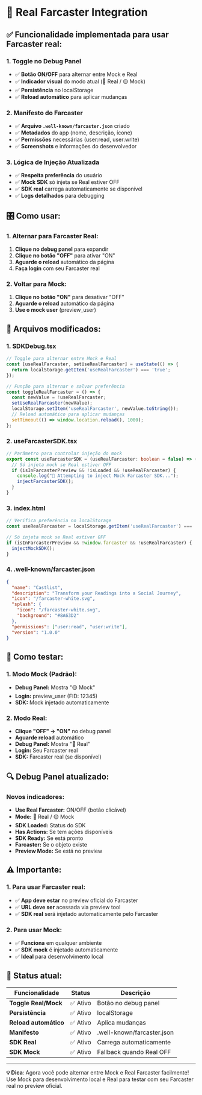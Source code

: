 # 🔴 Real Farcaster Integration

## ✅ **Funcionalidade implementada para usar Farcaster real:**

### **1. Toggle no Debug Panel**
- ✅ **Botão ON/OFF** para alternar entre Mock e Real
- ✅ **Indicador visual** do modo atual (🔴 Real / 🟡 Mock)
- ✅ **Persistência** no localStorage
- ✅ **Reload automático** para aplicar mudanças

### **2. Manifesto do Farcaster**
- ✅ **Arquivo `.well-known/farcaster.json`** criado
- ✅ **Metadados** do app (nome, descrição, ícone)
- ✅ **Permissões** necessárias (user:read, user:write)
- ✅ **Screenshots** e informações do desenvolvedor

### **3. Lógica de Injeção Atualizada**
- ✅ **Respeita preferência** do usuário
- ✅ **Mock SDK** só injeta se Real estiver OFF
- ✅ **SDK real** carrega automaticamente se disponível
- ✅ **Logs detalhados** para debugging

## 🎛️ **Como usar:**

### **1. Alternar para Farcaster Real:**
1. **Clique no debug panel** para expandir
2. **Clique no botão "OFF"** para ativar "ON"
3. **Aguarde o reload** automático da página
4. **Faça login** com seu Farcaster real

### **2. Voltar para Mock:**
1. **Clique no botão "ON"** para desativar "OFF"
2. **Aguarde o reload** automático da página
3. **Use o mock user** (preview_user)

## 🔧 **Arquivos modificados:**

### **1. SDKDebug.tsx**
```typescript
// Toggle para alternar entre Mock e Real
const [useRealFarcaster, setUseRealFarcaster] = useState(() => {
  return localStorage.getItem('useRealFarcaster') === 'true';
});

// Função para alternar e salvar preferência
const toggleRealFarcaster = () => {
  const newValue = !useRealFarcaster;
  setUseRealFarcaster(newValue);
  localStorage.setItem('useRealFarcaster', newValue.toString());
  // Reload automático para aplicar mudanças
  setTimeout(() => window.location.reload(), 1000);
};
```

### **2. useFarcasterSDK.tsx**
```typescript
// Parâmetro para controlar injeção do mock
export const useFarcasterSDK = (useRealFarcaster: boolean = false) => {
  // Só injeta mock se Real estiver OFF
  if (isInFarcasterPreview && !isLoaded && !useRealFarcaster) {
    console.log("🔄 Attempting to inject Mock Farcaster SDK...");
    injectFarcasterSDK();
  }
}
```

### **3. index.html**
```javascript
// Verifica preferência no localStorage
const useRealFarcaster = localStorage.getItem('useRealFarcaster') === 'true';

// Só injeta mock se Real estiver OFF
if (isInFarcasterPreview && !window.farcaster && !useRealFarcaster) {
  injectMockSDK();
}
```

### **4. .well-known/farcaster.json**
```json
{
  "name": "Castlist",
  "description": "Transform your Readings into a Social Journey",
  "icon": "/farcaster-white.svg",
  "splash": {
    "icon": "/farcaster-white.svg",
    "background": "#8A63D2"
  },
  "permissions": ["user:read", "user:write"],
  "version": "1.0.0"
}
```

## 🎯 **Como testar:**

### **1. Modo Mock (Padrão):**
- **Debug Panel:** Mostra "🟡 Mock"
- **Login:** preview_user (FID: 12345)
- **SDK:** Mock injetado automaticamente

### **2. Modo Real:**
- **Clique "OFF" → "ON"** no debug panel
- **Aguarde reload** automático
- **Debug Panel:** Mostra "🔴 Real"
- **Login:** Seu Farcaster real
- **SDK:** Farcaster real (se disponível)

## 🔍 **Debug Panel atualizado:**

### **Novos indicadores:**
- **Use Real Farcaster:** ON/OFF (botão clicável)
- **Mode:** 🔴 Real / 🟡 Mock
- **SDK Loaded:** Status do SDK
- **Has Actions:** Se tem ações disponíveis
- **SDK Ready:** Se está pronto
- **Farcaster:** Se o objeto existe
- **Preview Mode:** Se está no preview

## ⚠️ **Importante:**

### **1. Para usar Farcaster real:**
- ✅ **App deve estar** no preview oficial do Farcaster
- ✅ **URL deve ser** acessada via preview tool
- ✅ **SDK real** será injetado automaticamente pelo Farcaster

### **2. Para usar Mock:**
- ✅ **Funciona** em qualquer ambiente
- ✅ **SDK mock** é injetado automaticamente
- ✅ **Ideal** para desenvolvimento local

## 🚀 **Status atual:**

| **Funcionalidade** | **Status** | **Descrição** |
|-------------------|------------|---------------|
| **Toggle Real/Mock** | ✅ Ativo | Botão no debug panel |
| **Persistência** | ✅ Ativo | localStorage |
| **Reload automático** | ✅ Ativo | Aplica mudanças |
| **Manifesto** | ✅ Ativo | .well-known/farcaster.json |
| **SDK Real** | ✅ Ativo | Carrega automaticamente |
| **SDK Mock** | ✅ Ativo | Fallback quando Real OFF |

---

**💡 Dica**: Agora você pode alternar entre Mock e Real Farcaster facilmente! Use Mock para desenvolvimento local e Real para testar com seu Farcaster real no preview oficial.
